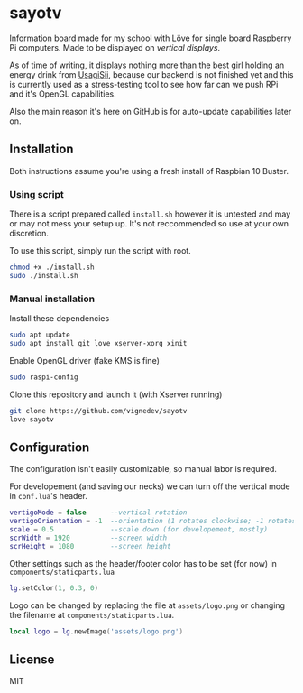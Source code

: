 # sayotv
Information board made for my school with Löve for single board Raspberry Pi computers. Made to be displayed on *vertical displays*. 

As of time of writing, it displays nothing more than the best girl holding an energy drink from [UsagiSii](https://twitter.com/UsagiSii/status/1194167229819998210), because our backend is not finished yet and this is currently used as a stress-testing tool to see how far can we push RPi and it's OpenGL capabilities.

Also the main reason it's here on GitHub is for auto-update capabilities later on.

## Installation

Both instructions assume you're using a fresh install of Raspbian 10 Buster.

### Using script

There is a script prepared called `install.sh` however it is untested and may or may not mess your setup up. It's not reccommended so use at your own discretion.

To use this script, simply run the script with root.

```bash
chmod +x ./install.sh
sudo ./install.sh
```

### Manual installation

Install these dependencies
```bash
sudo apt update
sudo apt install git love xserver-xorg xinit
```

Enable OpenGL driver (fake KMS is fine)
```bash
sudo raspi-config
```

Clone this repository and launch it (with Xserver running)
```bash
git clone https://github.com/vignedev/sayotv
love sayotv
```
## Configuration

The configuration isn't easily customizable, so manual labor is required.

For developement (and saving our necks) we can turn off the vertical mode in `conf.lua`'s header.

```lua
vertigoMode = false      --vertical rotation
vertigoOrientation = -1  --orientation (1 rotates clockwise; -1 rotates counterclockwise)
scale = 0.5              --scale down (for developement, mostly)
scrWidth = 1920          --screen width
scrHeight = 1080         --screen height
```

Other settings such as the header/footer color has to be set (for now) in `components/staticparts.lua`
```lua
lg.setColor(1, 0.3, 0)
```

Logo can be changed by replacing the file at `assets/logo.png` or changing the filename at `components/staticparts.lua`.
```lua
local logo = lg.newImage('assets/logo.png')
```

## License

MIT